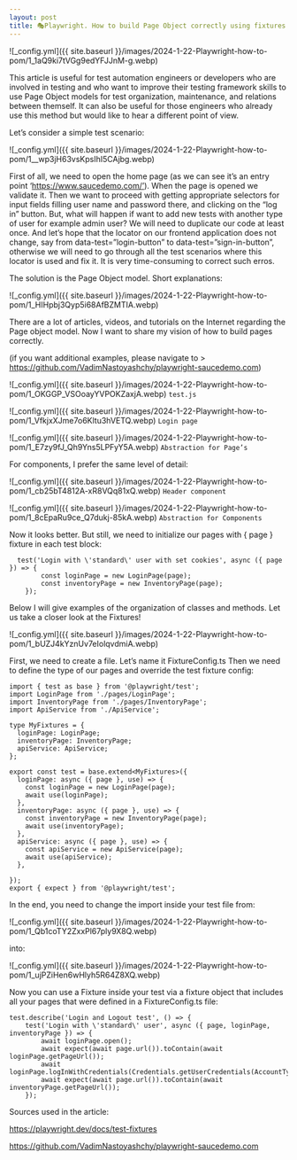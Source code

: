 ```yaml
---
layout: post
title: 🎭Playwright. How to build Page Object correctly using fixtures
---
```


![_config.yml]({{ site.baseurl }}/images/2024-1-22-Playwright-how-to-pom/1_1aQ9ki7tVGg9edYFJJnM-g.webp)

This article is useful for test automation engineers or developers who are involved in testing and who want to improve their testing framework skills to use Page Object models for test organization, maintenance, and relations between themself. It can also be useful for those engineers who already use this method but would like to hear a different point of view.

Let’s consider a simple test scenario:

![_config.yml]({{ site.baseurl }}/images/2024-1-22-Playwright-how-to-pom/1__wp3jH63vsKpsIhI5CAjbg.webp)

First of all, we need to open the home page (as we can see it’s an entry point ‘https://www.saucedemo.com/’). When the page is opened we validate it. Then we want to proceed with getting appropriate selectors for input fields filling user name and password there, and clicking on the “log in” button.
But, what will happen if want to add new tests with another type of user for example admin user? We will need to duplicate our code at least once.
And let’s hope that the locator on our frontend application does not change, say from data-test=”login-button” to data-test=”sign-in-button”, otherwise we will need to go through all the test scenarios where this locator is used and fix it. It is very time-consuming to correct such erros.

The solution is the Page Object model.
Short explanations:

![_config.yml]({{ site.baseurl }}/images/2024-1-22-Playwright-how-to-pom/1_HIHpbj3Qyp5i68AfBZMTIA.webp)

There are a lot of articles, videos, and tutorials on the Internet regarding the Page object model. Now I want to share my vision of how to build pages correctly.

(if you want additional examples, please navigate to > https://github.com/VadimNastoyashchy/playwright-saucedemo.com)

![_config.yml]({{ site.baseurl }}/images/2024-1-22-Playwright-how-to-pom/1_OKGGP_VSOoayYVPOKZaxjA.webp)
`test.js`

![_config.yml]({{ site.baseurl }}/images/2024-1-22-Playwright-how-to-pom/1_VfkjxXJme7o6Kltu3hVETQ.webp)
`Login page`

![_config.yml]({{ site.baseurl }}/images/2024-1-22-Playwright-how-to-pom/1_E7zy9fJ_Qh9Yns5LPFyY5A.webp)
`Abstraction for Page’s`

For components, I prefer the same level of detail:

![_config.yml]({{ site.baseurl }}/images/2024-1-22-Playwright-how-to-pom/1_cb25bT4812A-xR8VQq81xQ.webp)
`Header component`

![_config.yml]({{ site.baseurl }}/images/2024-1-22-Playwright-how-to-pom/1_8cEpaRu9ce_Q7dukj-85kA.webp)
`Abstraction for Components`

Now it looks better. But still, we need to initialize our pages with { page } fixture in each test block:

```
  test('Login with \'standard\' user with set cookies', async ({ page }) => {
        const loginPage = new LoginPage(page);
        const inventoryPage = new InventoryPage(page);
    });
```

Below I will give examples of the organization of classes and methods. Let us take a closer look at the Fixtures!

![_config.yml]({{ site.baseurl }}/images/2024-1-22-Playwright-how-to-pom/1_bUZJ4kYznUv7eIolqvdmiA.webp)

First, we need to create a file. Let’s name it FixtureConfig.ts
Then we need to define the type of our pages and override the test fixture config:

```
import { test as base } from '@playwright/test';
import LoginPage from './pages/LoginPage';
import InventoryPage from './pages/InventoryPage';
import ApiService from './ApiService';

type MyFixtures = {
  loginPage: LoginPage;
  inventoryPage: InventoryPage;
  apiService: ApiService;
};

export const test = base.extend<MyFixtures>({
  loginPage: async ({ page }, use) => {
    const loginPage = new LoginPage(page);
    await use(loginPage);
  },
  inventoryPage: async ({ page }, use) => {
    const inventoryPage = new InventoryPage(page);
    await use(inventoryPage);
  },
  apiService: async ({ page }, use) => {
    const apiService = new ApiService(page);
    await use(apiService);
  },

});
export { expect } from '@playwright/test';
```

In the end, you need to change the import inside your test file
from:

![_config.yml]({{ site.baseurl }}/images/2024-1-22-Playwright-how-to-pom/1_Qb1coTY2ZxxPl67ply9X8Q.webp)

into:

![_config.yml]({{ site.baseurl }}/images/2024-1-22-Playwright-how-to-pom/1_ujPZiHen6wHlyh5R64Z8XQ.webp)

Now you can use a Fixture inside your test via a fixture object that includes all your pages that were defined in a FixtureConfig.ts file:

```
test.describe('Login and Logout test', () => {
    test('Login with \'standard\' user', async ({ page, loginPage, inventoryPage }) => {
        await loginPage.open();
        await expect(await page.url()).toContain(await loginPage.getPageUrl());
        await loginPage.logInWithCredentials(Credentials.getUserCredentials(AccountType.Standard));
        await expect(await page.url()).toContain(await inventoryPage.getPageUrl());
    });
```

Sources used in the article:

https://playwright.dev/docs/test-fixtures

https://github.com/VadimNastoyashchy/playwright-saucedemo.com